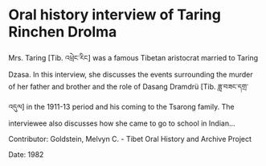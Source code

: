 # Oral history interview of Taring Rinchen Drolma  
Mrs. Taring [Tib. འཕྲེང་རིང] was a famous Tibetan aristocrat married to Taring Dzasa. In this interview, she discusses the events surrounding the murder of her father and brother and the role of Dasang Dramdrü [Tib. ཟླ་བཟང་དགྲ་འདུལ] in the 1911-13 period and his coming to the Tsarong family. The interviewee also discusses how she came to go to school in Indian... 

Contributor: Goldstein, Melvyn C. - Tibet Oral History and Archive Project  

Date:
1982  

